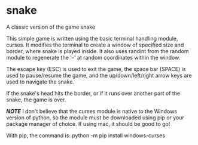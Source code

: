 # snake
A classic version of the game snake

This simple game is written using the basic terminal handling module, curses. It modifies the terminal to create a window of specified size and border, where snake is played inside. It also uses randint from the random module to regenerate the '-' at random coordinates within the window.

The escape key (ESC) is used to exit the game, the space bar (SPACE) is used to pause/resume the game, and the up/down/left/right arrow keys are used to navigate the snake.

If the snake's head hits the border, or if it runs over another part of the snake, the game is over.


***NOTE***
I don't believe that the curses module is native to the Windows version of python, so the module must be downloaded using pip or your package manager of choice. If using mac, it should be good to go!

With pip, the command is: python -m pip install windows-curses
